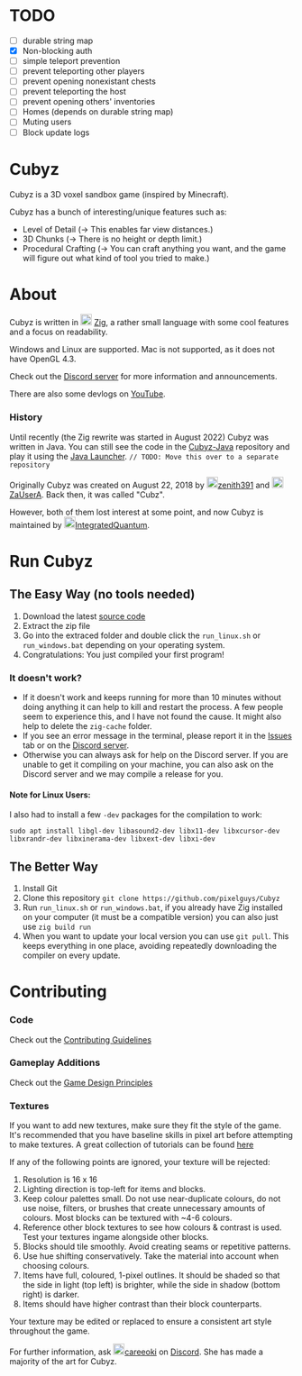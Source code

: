 # TODO
- [ ] durable string map
- [x] Non-blocking auth
- [ ] simple teleport prevention
- [ ] prevent teleporting other players
- [ ] prevent opening nonexistant chests
- [ ] prevent teleporting the host
- [ ] prevent opening others' inventories
- [ ] Homes (depends on durable string map)
- [ ] Muting users
- [ ] Block update logs

# Cubyz
Cubyz is a 3D voxel sandbox game (inspired by Minecraft).

Cubyz has a bunch of interesting/unique features such as:
- Level of Detail (→ This enables far view distances.)
- 3D Chunks (→ There is no height or depth limit.)
- Procedural Crafting (→ You can craft anything you want, and the game will figure out what kind of tool you tried to make.)

# About
Cubyz is written in <img src="https://github.com/PixelGuys/Cubyz/assets/43880493/04dc89ca-3ef2-4167-9e1a-e23f25feb67c" width="20" height="20">
[Zig](https://ziglang.org/), a rather small language with some cool features and a focus on readability.

Windows and Linux are supported. Mac is not supported, as it does not have OpenGL 4.3.

Check out the [Discord server](https://discord.gg/XtqCRRG) for more information and announcements.

There are also some devlogs on [YouTube](https://www.youtube.com/playlist?list=PLYi_o2N3ImLb3SIUpTS_AFPWe0MUTk2Lf).

### History
Until recently (the Zig rewrite was started in August 2022) Cubyz was written in Java. You can still see the code in the [Cubyz-Java](https://github.com/PixelGuys/Cubyz-Java) repository and play it using the [Java Launcher](https://github.com/PixelGuys/Cubyz-Launcher/releases). `// TODO: Move this over to a separate repository`

Originally Cubyz was created on August 22, 2018 by <img src="https://avatars.githubusercontent.com/u/39484230" width="20" height="20">[zenith391](https://github.com/zenith391) and <img src="https://avatars.githubusercontent.com/u/39484479" width="20" height="20">[ZaUserA](https://github.com/ZaUserA). Back then, it was called "Cubz".

However, both of them lost interest at some point, and now Cubyz is maintained by <img src="https://avatars.githubusercontent.com/u/43880493" width="20" height="20">[IntegratedQuantum](https://github.com/IntegratedQuantum).


# Run Cubyz
## The Easy Way (no tools needed)
1. Download the latest [source code](https://codeload.github.com/PixelGuys/Cubyz/zip/refs/heads/master)
2. Extract the zip file
3. Go into the extraced folder and double click the `run_linux.sh` or `run_windows.bat` depending on your operating system.
4. Congratulations: You just compiled your first program!

### It doesn't work?
- If it doesn't work and keeps running for more than 10 minutes without doing anything it can help to kill and restart the process. A few people seem to experience this, and I have not found the cause. It might also help to delete the `zig-cache` folder.
- If you see an error message in the terminal, please report it in the [Issues](https://github.com/PixelGuys/Cubyz/issues) tab or on the [Discord server](https://discord.gg/XtqCRRG).
- Otherwise you can always ask for help on the Discord server. If you are unable to get it compiling on your machine, you can also ask on the Discord server and we may compile a release for you.

#### Note for Linux Users:
I also had to install a few `-dev` packages for the compilation to work:
```
sudo apt install libgl-dev libasound2-dev libx11-dev libxcursor-dev libxrandr-dev libxinerama-dev libxext-dev libxi-dev
```

## The Better Way
1. Install Git
2. Clone this repository `git clone https://github.com/pixelguys/Cubyz`
3. Run `run_linux.sh` or `run_windows.bat`, if you already have Zig installed on your computer (it must be a compatible version) you can also just use `zig build run`
4. When you want to update your local version you can use `git pull`. This keeps everything in one place, avoiding repeatedly downloading the compiler on every update.

# Contributing
### Code
Check out the [Contributing Guidelines](https://github.com/PixelGuys/Cubyz/blob/master/docs/CONTRIBUTING.md)

### Gameplay Additions
Check out the [Game Design Principles](https://github.com/PixelGuys/Cubyz/blob/master/docs/GAME_DESIGN_PRINCIPLES.md)

### Textures
If you want to add new textures, make sure they fit the style of the game. It's recommended that you have baseline skills in pixel art before attempting to make textures. A great collection of tutorials can be found [here](https://lospec.com/pixel-art-tutorials)

If any of the following points are ignored, your texture will be rejected:
1. Resolution is 16 x 16
2. Lighting direction is top-left for items and blocks.
3. Keep colour palettes small. Do not use near-duplicate colours, do not use noise, filters, or brushes that create unnecessary amounts of colours. Most blocks can be textured with ~4-6 colours.
4. Reference other block textures to see how colours & contrast is used. Test your textures ingame alongside other blocks.
5. Blocks should tile smoothly. Avoid creating seams or repetitive patterns.
6. Use hue shifting conservatively. Take the material into account when choosing colours.
7. Items have full, coloured, 1-pixel outlines. It should be shaded so that the side in light (top left) is brighter, while the side in shadow (bottom right) is darker.
8. Items should have higher contrast than their block counterparts.

Your texture may be edited or replaced to ensure a consistent art style throughout the game.

For further information, ask <img src="https://avatars.githubusercontent.com/u/122191047" width="20" height="20">[careeoki](https://github.com/careeoki) on [Discord](https://discord.gg/XtqCRRG). She has made a majority of the art for Cubyz.
